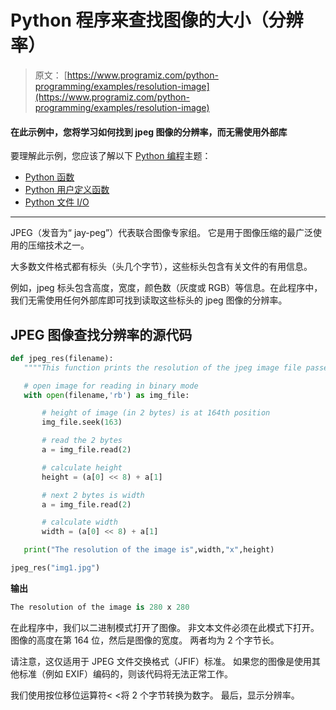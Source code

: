 # Python 程序来查找图像的大小（分辨率）

> 原文： [https://www.programiz.com/python-programming/examples/resolution-image](https://www.programiz.com/python-programming/examples/resolution-image)

#### 在此示例中，您将学习如何找到 jpeg 图像的分辨率，而无需使用外部库

要理解此示例，您应该了解以下 [Python 编程](/python-programming "Python tutorial")主题：

*   [Python 函数](/python-programming/function)
*   [Python 用户定义函数](/python-programming/user-defined-function)
*   [Python 文件 I/O](/python-programming/file-operation)

* * *

JPEG（发音为“ jay-peg”）代表联合图像专家组。 它是用于图像压缩的最广泛使用的压缩技术之一。

大多数文件格式都有标头（头几个字节），这些标头包含有关文件的有用信息。

例如，jpeg 标头包含高度，宽度，颜色数（灰度或 RGB）等信息。在此程序中，我们无需使用任何外部库即可找到读取这些标头的 jpeg 图像的分辨率。

## JPEG 图像查找分辨率的源代码

```py
def jpeg_res(filename):
   """"This function prints the resolution of the jpeg image file passed into it"""

   # open image for reading in binary mode
   with open(filename,'rb') as img_file:

       # height of image (in 2 bytes) is at 164th position
       img_file.seek(163)

       # read the 2 bytes
       a = img_file.read(2)

       # calculate height
       height = (a[0] << 8) + a[1]

       # next 2 bytes is width
       a = img_file.read(2)

       # calculate width
       width = (a[0] << 8) + a[1]

   print("The resolution of the image is",width,"x",height)

jpeg_res("img1.jpg") 
```

**输出**

```py
The resolution of the image is 280 x 280

```

在此程序中，我们以二进制模式打开了图像。 非文本文件必须在此模式下打开。 图像的高度在第 164 位，然后是图像的宽度。 两者均为 2 个字节长。

请注意，这仅适用于 JPEG 文件交换格式（JFIF）标准。 如果您的图像是使用其他标准（例如 EXIF）编码的，则该代码将无法正常工作。

我们使用按位移位运算符< <将 2 个字节转换为数字。 最后，显示分辨率。